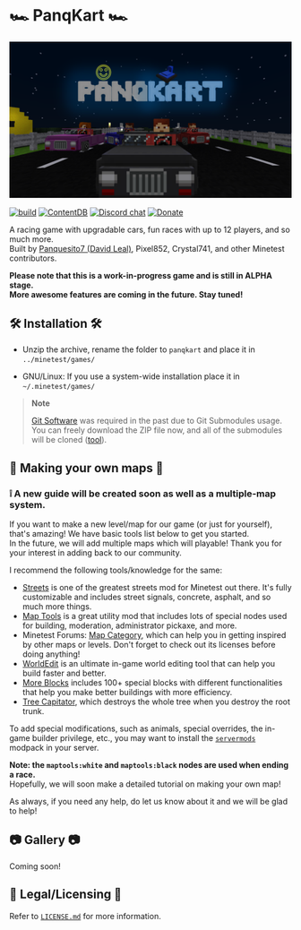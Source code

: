 # 🏎 PanqKart 🏎

![screenshot](https://raw.githubusercontent.com/panqkart/panqkart/main/screenshot.png)

[![build](https://github.com/panqkart/panqkart/actions/workflows/build.yml/badge.svg)](https://github.com/panqkart/panqkart/actions/)
[![ContentDB](https://content.minetest.net/packages/Panquesito7/panqkart/shields/downloads/)](https://content.minetest.net/packages/Panquesito7/panqkart/)
[![Discord chat](https://img.shields.io/discord/984496578922442753.svg?logo=discord&colorB=5865F2)](https://discord.gg/HEweZuF3Vv)
[![Donate](https://liberapay.com/assets/widgets/donate.svg)](https://en.liberapay.com/Panquesito7/donate)

A racing game with upgradable cars, fun races with up to 12 players, and so much more.\
Built by [Panquesito7 (David Leal)](https://github.com/Panquesito7), Pixel852, Crystal741, and other Minetest contributors.

**Please note that this is a work-in-progress game and is still in ALPHA stage.**\
**More awesome features are coming in the future. Stay tuned!**

## 🛠 Installation 🛠

- Unzip the archive, rename the folder to `panqkart` and
place it in `../minetest/games/`

- GNU/Linux: If you use a system-wide installation place
    it in `~/.minetest/games/`

> **Note**
>
> [Git Software](https://git-scm.com) was required in the past due to Git Submodules usage.\
> You can freely download the ZIP file now, and all of the submodules will be cloned ([tool](https://github.com/Panquesito7/submodules-alternative)).

## 🏁 Making your own maps 🏁

### ❕ A new guide will be created soon as well as a multiple-map system.

If you want to make a new level/map for our game (or just for yourself), that's amazing! We have basic tools list below to get you started.\
In the future, we will add multiple maps which will playable! Thank you for your interest in adding back to our community.

I recommend the following tools/knowledge for the same:

- [Streets](https://github.com/minetest-mods/streets) is one of the greatest streets mod for Minetest out there. It's fully customizable and includes street signals, concrete, asphalt, and so much more things.
- [Map Tools](https://github.com/minetest-mods/maptools) is a great utility mod that includes lots of special nodes used for building, moderation, administrator pickaxe, and more.
- Minetest Forums: [Map Category](https://forum.minetest.net/viewforum.php?f=12), which can help you in getting inspired by other maps or levels. Don't forget to check out its licenses before doing anything!
- [WorldEdit](https://github.com/Uberi/Minetest-WorldEdit) is an ultimate in-game world editing tool that can help you build faster and better.
- [More Blocks](https://github.com/minetest-mods/moreblocks) includes 100+ special blocks with different functionalities that help you make better buildings with more efficiency.
- [Tree Capitator](https://content.minetest.net/packages/Hybrid%20Dog/treecapitator/), which destroys the whole tree when you destroy the root trunk.

To add special modifications, such as animals, special overrides, the in-game builder privilege, etc., you may want to install the [`servermods`](https://github.com/panqkart/servermods) modpack in your server.

**Note: the `maptools:white` and `maptools:black` nodes are used when ending a race.**\
Hopefully, we will soon make a detailed tutorial on making your own map!

As always, if you need any help, do let us know about it and we will be glad to help!

## 📷 Gallery 📷

Coming soon!

## 📜 Legal/Licensing 📜

Refer to [`LICENSE.md`](https://github.com/panqkart/panqkart/blob/main/LICENSE.md) for more information.
